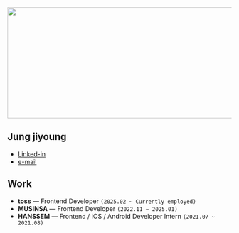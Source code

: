 
<a href="https://github.com/devxb/gitanimals">
  <img
    src="https://render.gitanimals.org/lines/Jungjjeong?pet-id=642733448758280091"
    width="600"
    height="250"
  />
</a>
  

## Jung jiyoung

- [Linked-in](https://linkedin.com/in/jyjung0106)
- [e-mail](mailto:sky990106@naver.com)

## Work
- **toss** — Frontend Developer `(2025.02 ~ Currently employed)`
- **MUSINSA** — Frontend Developer `(2022.11 ~ 2025.01)`
- **HANSSEM** — Frontend / iOS / Android Developer Intern `(2021.07 ~ 2021.08)`
